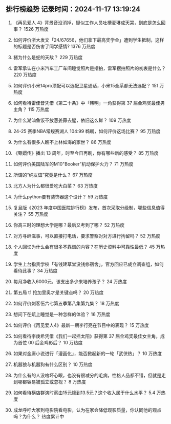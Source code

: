 
## 排行榜趋势 记录时间：2024-11-17 13:19:24
  
  1. 《再见爱人 4》背景音没消掉，疑似工作人员吐槽麦琳成天哭，到底是怎么回事？ 1526 万热度
    
  2. 如何评价浙大发文「24/67656，他们拿下最高奖学金」遭到学生抵制，这样的标题是否伤害了同学感情? 1376 万热度
    
  3. 猪为什么是蛇的天敌？ 229 万热度
    
  4. 雷军承认在小米汽车工厂车间睡觉照片是摆拍，雷军摆拍照片的初衷是什么？ 220 万热度
    
  5. 如何评价小米14pro顶配可以选配卫星通话，小米15全系都无法选配？ 151 万热度
    
  6. 如何看待雷佳音凭借《第二十条》中「韩明」一角获得第 37 届金鸡奖最佳男主角？ 115 万热度
    
  7. 为什么潮汕鱼饭不放葱姜蒜去腥，依旧这么鲜？ 109 万热度
    
  8. 24-25 赛季NBA常规赛湖人 104:99 鹈鹕，如何评价这场比赛？ 95 万热度
    
  9. 为什么有很多人瞧不上林如海的家世？ 86 万热度
    
  10. 《甄嬛传》播出 13 周年，时至今日再刷，你有哪些新的感受？ 85 万热度
    
  11. 如何评价美国陆军的M10"Booker"机动保护火力？ 71 万热度
    
  12. 所谓的“纯友谊”究竟是什么？ 67 万热度
    
  13. 北方人为什么都很爱吃大白菜？ 63 万热度
    
  14. 为什么python要有装饰器这个设计？ 59 万热度
    
  15. 复旦版《2023 年度中国医院排行榜》发布，首次采取分级制，哪些信息值得关注？ 55 万热度
    
  16. 你高三时的理想大学是哪？最后又考到了哪？ 52 万热度
    
  17. 对方寻衅滋事，可以直接打电话，要求警察对对方进行拘留吗？ 52 万热度
    
  18. 个人回忆为什么会有很多不靠谱的内容？在历史资料中可靠性最低？ 45 万热度
    
  19. 学生上台指责学校「有钱建草堂没钱修宿舍」，官方回应已成立调查组，如何看待此事？ 34 万热度
    
  20. 每月净收入6000元，该支出多少来培养孩子？ 24 万热度
    
  21. 第五局 t1 抢加里奥才是关键点吗？ 20 万热度
    
  22. 如何评价刺客伍六七第五季第八集第九集？ 18 万热度
    
  23. 想问下在炕上睡觉是一种怎样的体验？ 16 万热度
    
  24. 如何评价《再见爱人4》最新一期李行亮在节目中的表现？ 15 万热度
    
  25. 如何看待李庚希凭借《我们一起摇太阳》获得第 37 届金鸡奖最佳女主角，成为首位 00 后金鸡影后？ 10 万热度
    
  26. 如果对金庸小说进行「漫画化」，能否掀起新的一轮「武侠热」？ 10 万热度
    
  27. 机器狼与机器狗有什么区别？ 10 万热度
    
  28. 为什么有的人没啥坏心眼，也没有很减分的毛病，性格人品都不错，但就是走到哪都容易被孤立或忽视？ 8 万热度
    
  29. 如何看待横店群演时薪由15元降到13.5元？这个收入属于什么水平？ 5.4 万热度
    
  30. 成龙呼吁大家到电影院看电影，认为在家会降低观影质量，你认同他的观点吗？为什么？ 热度累计中
    